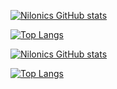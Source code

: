 [![Nilonics GitHub stats](https://github-readme-stats.vercel.app/api?username=Nilonic&theme=synthwave#gh-dark-mode-only)](https://github.com/anuraghazra/github-readme-stats#gh-dark-mode-only) 

[![Top Langs](https://github-readme-stats.vercel.app/api/top-langs/?username=Nilonic&theme=synthwave#gh-dark-mode-only)](https://github.com/anuraghazra/github-readme-stats#gh-dark-mode-only)

[![Nilonics GitHub stats](https://github-readme-stats.vercel.app/api?username=Nilonic&theme=rose#gh-light-mode-only)](https://github.com/anuraghazra/github-readme-stats#gh-light-mode-only) 

[![Top Langs](https://github-readme-stats.vercel.app/api/top-langs/?username=Nilonic&theme=rose#gh-light-mode-only)](https://github.com/anuraghazra/github-readme-stats#gh-light-mode-only)
